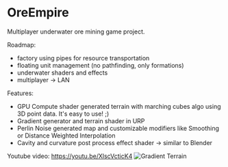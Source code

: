 # OreEmpire
Multiplayer underwater ore mining game project.

Roadmap:
- factory using pipes for resource transportation
- floating unit management (no pathfinding, only formations)
- underwater shaders and effects
- multiplayer -> LAN

Features:
- GPU Compute shader generated terrain with marching cubes algo using 3D point data. It's easy to use! ;)
- Gradient generator and terrain shader in URP
- Perlin Noise generated map and customizable modifiers like Smoothing or Distance Weighted Interpolation
- Cavity and curvature post process effect shader -> similar to Blender

Youtube video: https://youtu.be/XlscVcticK4
![Gradient Terrain](https://github.com/user-attachments/assets/47f367c0-9143-4775-94db-a3584829c7a8)
